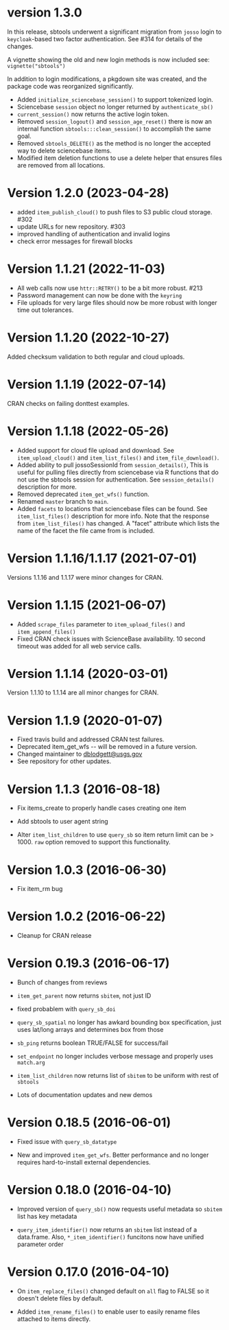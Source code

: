 # version 1.3.0

In this release, sbtools underwent a significant migration from `josso` login to `keycloak`-based two factor authentication. See #314 for details of the changes.

A vignette showing the old and new login methods is now included see: `vignette("sbtools")`

In addition to login modifications, a pkgdown site was created, and the package code was reorganized significantly. 

- Added `initialize_sciencebase_session()` to support tokenized login.
- Sciencebase `session` object no longer returned by `authenticate_sb()`
- `current_session()` now returns the active login token.
- Removed `session_logout()` and `session_age_reset()` there is now an internal function `sbtools:::clean_session()` to accomplish the same goal.
- Removed `sbtools_DELETE()` as the method is no longer the accepted way to delete sciencebase items.
- Modified item deletion functions to use a delete helper that ensures files are removed from all locations.

# Version 1.2.0 (2023-04-28)

- added `item_publish_cloud()` to push files to S3 public cloud storage. #302
- update URLs for new repository. #303
- improved handling of authentication and invalid logins
- check error messages for firewall blocks

# Version 1.1.21 (2022-11-03)

- All web calls now use `httr::RETRY()` to be a bit more robust. #213
- Password management can now be done with the `keyring`
- File uploads for very large files should now be more robust with longer time out tolerances.

# Version 1.1.20 (2022-10-27)

Added checksum validation to both regular and cloud uploads.

# Version 1.1.19 (2022-07-14)

CRAN checks on failing donttest examples.

# Version 1.1.18 (2022-05-26)

- Added support for cloud file upload and download. See `item_upload_cloud()` and `item_list_files()` and `item_file_download()`. 
- Added ability to pull jossoSessionId from `session_details()`, This is useful for pulling files directly from sciencebase via R functions that do not use the sbtools session for authentication. See `session_details()` description for more.
- Removed deprecated `item_get_wfs()` function.
- Renamed `master` branch to `main`. 
- Added `facets` to locations that sciencebase files can be found. See `item_list_files()` description for more info. Note that the response from
`item_list_files()` has changed. A "facet" attribute which lists the name
of the facet the file came from is included. 

# Version 1.1.16/1.1.17 (2021-07-01)

Versions 1.1.16 and 1.1.17 were minor changes for CRAN.

# Version 1.1.15 (2021-06-07)

* Added `scrape_files` parameter to `item_upload_files()` and `item_append_files()`
* Fixed CRAN check issues with ScienceBase availability. 10 second timeout was added for all web service calls.

# Version 1.1.14 (2020-03-01)

Version 1.1.10 to 1.1.14 are all minor changes for CRAN.

# Version 1.1.9 (2020-01-07)

* Fixed travis build and addressed CRAN test failures.
* Deprecated item_get_wfs -- will be removed in a future version.
* Changed maintainer to dblodgett@usgs.gov
* See repository for other updates.

# Version 1.1.3 (2016-08-18)

* Fix items_create to properly handle cases creating one item

* Add sbtools to user agent string

* Alter `item_list_children` to use `query_sb` so item return limit can be > 1000. 
`raw` option removed to support this functionality.

# Version 1.0.3 (2016-06-30)

* Fix item_rm bug

# Version 1.0.2 (2016-06-22)

* Cleanup for CRAN release

# Version 0.19.3 (2016-06-17)

* Bunch of changes from reviews

* `item_get_parent` now returns `sbitem`, not just ID

* fixed probablem with `query_sb_doi`

* `query_sb_spatial` no longer has awkard bounding box specification, 
just uses lat/long arrays and determines box from those

* `sb_ping` returns boolean TRUE/FALSE for success/fail

* `set_endpoint` no longer includes verbose message and properly uses `match.arg`

* `item_list_children` now returns list of `sbitem` to be uniform with rest of `sbtools`

* Lots of documentation updates and new demos

# Version 0.18.5 (2016-06-01)

* Fixed issue with `query_sb_datatype`

* New and improved `item_get_wfs`. Better performance and 
no longer requires hard-to-install external dependencies.

# Version 0.18.0 (2016-04-10)

* Improved version of `query_sb()` now requests useful metadata so
`sbitem` list has key metadata

* `query_item_identifier()` now returns an `sbitem` list instead of a 
data.frame. Also, `*_item_identifier()` funcitons now have unified 
parameter order


# Version 0.17.0 (2016-04-10)

* On `item_replace_files()` changed default on `all` flag to FALSE
so it doesn't delete files by default.

* Added `item_rename_files()` to enable user to easily 
rename files attached to items directly. 


